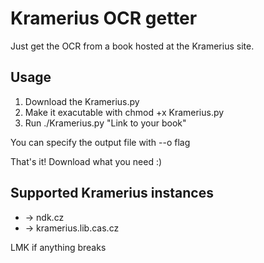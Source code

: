# Kramerius OCR getter

Just get the OCR from a book hosted at the Kramerius site.

## Usage

1. Download the Kramerius.py
2. Make it exacutable with chmod +x Kramerius.py
3. Run ./Kramerius.py "Link to your book"

You can specify the output file with --o flag

That's it! Download what you need :)


## Supported Kramerius instances
* -> ndk.cz
* -> kramerius.lib.cas.cz


LMK if anything breaks
